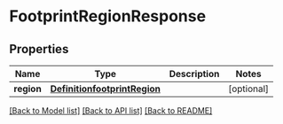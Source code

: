 # FootprintRegionResponse

## Properties
Name | Type | Description | Notes
------------ | ------------- | ------------- | -------------
**region** | [**DefinitionfootprintRegion**](DefinitionfootprintRegion.md) |  | [optional] 

[[Back to Model list]](../README.md#documentation-for-models) [[Back to API list]](../README.md#documentation-for-api-endpoints) [[Back to README]](../README.md)


